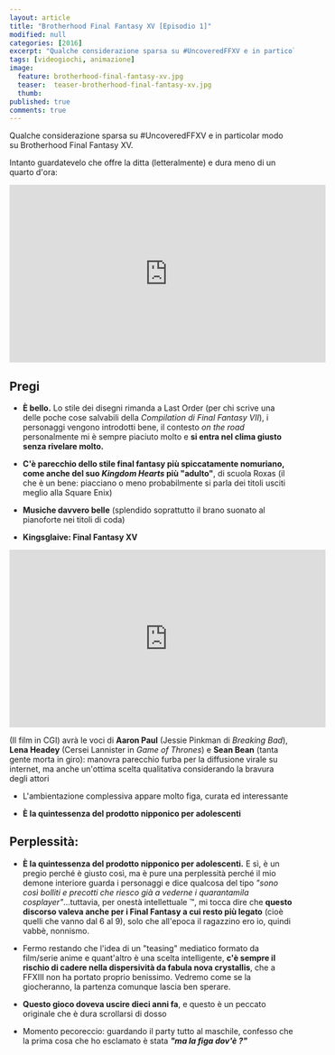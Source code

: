```yaml
---
layout: article
title: "Brotherhood Final Fantasy XV [Episodio 1]"
modified: null
categories: [2016]
excerpt: "Qualche considerazione sparsa su #UncoveredFFXV e in particolar modo su Brotherhood Final Fantasy XV"
tags: [videogiochi, animazione]
image: 
  feature: brotherhood-final-fantasy-xv.jpg
  teaser:  teaser-brotherhood-final-fantasy-xv.jpg
  thumb: 
published: true
comments: true
---
```


Qualche considerazione sparsa su #UncoveredFFXV e in particolar modo su Brotherhood Final Fantasy XV.

Intanto guardatevelo che offre la ditta (letteralmente) e dura meno di un quarto d'ora:

<iframe width="560" height="315" src="https://www.youtube.com/embed/fsVhwsUFaDE" frameborder="0" allowfullscreen></iframe>

## Pregi

- **È bello.** Lo stile dei disegni rimanda a Last Order (per chi scrive una delle poche cose salvabili della _Compilation di Final Fantasy VII_), i personaggi vengono introdotti bene, il contesto _on the road_ personalmente mi è sempre piaciuto molto e **si entra nel clima giusto senza rivelare molto.**

- **C'è parecchio dello stile final fantasy più spiccatamente nomuriano, come anche del suo _Kingdom Hearts_ più "adulto"**, di scuola Roxas (il che è un bene: piacciano o meno probabilmente si parla dei titoli usciti meglio alla Square Enix)

- **Musiche davvero belle** (splendido soprattutto il brano suonato al pianoforte nei titoli di coda)

- **Kingsglaive: Final Fantasy XV** 

<iframe width="560" height="315" src="https://www.youtube.com/embed/iP8EgMUVmwk" frameborder="0" allowfullscreen></iframe>

(Il film in CGI) avrà le voci di **Aaron Paul** (Jessie Pinkman di _Breaking Bad_), **Lena Headey** (Cersei Lannister in _Game of Thrones_) e **Sean Bean** (tanta gente morta in giro): manovra parecchio furba per la diffusione virale su internet, ma anche un'ottima scelta qualitativa considerando la bravura degli attori

- L'ambientazione complessiva appare molto figa, curata ed interessante

- **È la quintessenza del prodotto nipponico per adolescenti**

## Perplessità:

- **È la quintessenza del prodotto nipponico per adolescenti.** 
E sì, è un pregio perché è giusto così, ma è pure una perplessità perché il mio demone interiore guarda i personaggi e dice qualcosa del tipo _"sono così bolliti e precotti che riesco già a vederne i quarantamila cosplayer"_...tuttavia, per onestà intellettuale ™, mi tocca dire che **questo discorso valeva anche per i Final Fantasy a cui resto più legato** (cioè quelli che vanno dal 6 al 9), solo che all'epoca il ragazzino ero io, quindi vabbè, nonnismo.

- Fermo restando che l'idea di un "teasing" mediatico formato da film/serie anime e quant'altro è una scelta intelligente, **c'è sempre il rischio di cadere nella dispersività da fabula nova crystallis**, che a FFXIII non ha portato proprio benissimo. Vedremo come se la giocheranno, la partenza comunque lascia ben sperare.

- **Questo gioco doveva uscire dieci anni fa**, e questo è un peccato originale che è dura scrollarsi di dosso

- Momento pecoreccio: guardando il party tutto al maschile, confesso che la prima cosa che ho esclamato è stata **_"ma la figa dov'è ?"_**